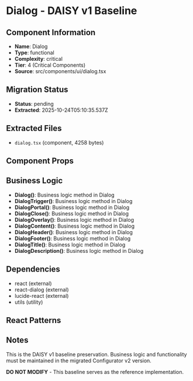 # Dialog - DAISY v1 Baseline

## Component Information

- **Name**: Dialog
- **Type**: functional
- **Complexity**: critical
- **Tier**: 4 (Critical Components)
- **Source**: src/components/ui/dialog.tsx

## Migration Status

- **Status**: pending
- **Extracted**: 2025-10-24T05:10:35.537Z

## Extracted Files

- `dialog.tsx` (component, 4258 bytes)

## Component Props



## Business Logic

- **Dialog()**: Business logic method in Dialog
- **DialogTrigger()**: Business logic method in Dialog
- **DialogPortal()**: Business logic method in Dialog
- **DialogClose()**: Business logic method in Dialog
- **DialogOverlay()**: Business logic method in Dialog
- **DialogContent()**: Business logic method in Dialog
- **DialogHeader()**: Business logic method in Dialog
- **DialogFooter()**: Business logic method in Dialog
- **DialogTitle()**: Business logic method in Dialog
- **DialogDescription()**: Business logic method in Dialog

## Dependencies

- react (external)
- react-dialog (external)
- lucide-react (external)
- utils (utility)

## React Patterns



## Notes

This is the DAISY v1 baseline preservation. Business logic and functionality
must be maintained in the migrated Configurator v2 version.

**DO NOT MODIFY** - This baseline serves as the reference implementation.
